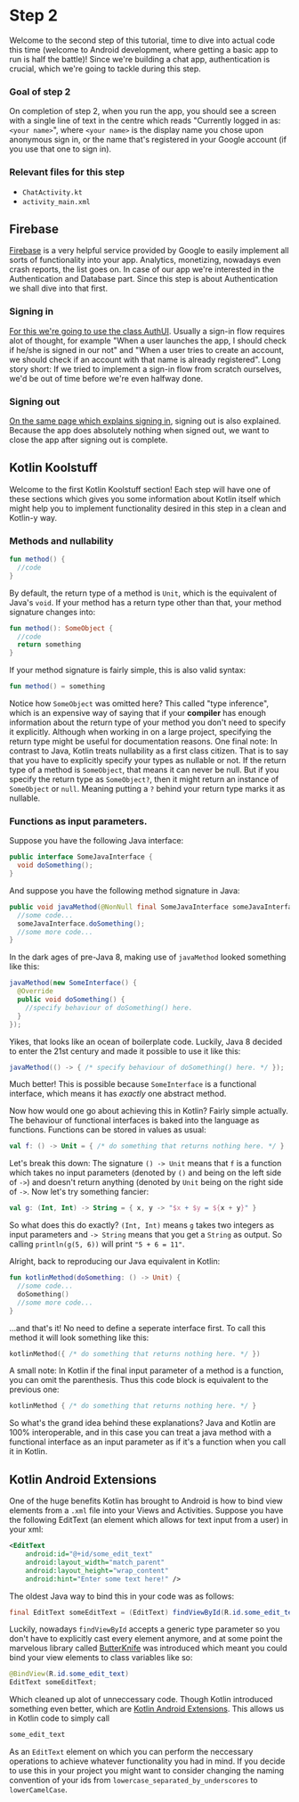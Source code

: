 # Step 2

Welcome to the second step of this tutorial, time to dive into actual code this time (welcome to Android development, where getting a basic app to run is half the battle)! Since we're building a chat app, authentication is crucial, which we're going to tackle during this step. 

### Goal of step 2

On completion of step 2, when you run the app, you should see a screen with a single line of text in the centre which reads "Currently logged in as: `<your name>`", where `<your name>` is the display name you chose upon anonymous sign in, or the name that's registered in your Google account (if you use that one to sign in).

### Relevant files for this step
* `ChatActivity.kt`
* `activity_main.xml`

## Firebase

[Firebase](https://firebase.google.com/) is a very helpful service provided by Google to easily implement all sorts of functionality into your app. Analytics, monetizing, nowadays even crash reports, the list goes on. In case of our app we're interested in the Authentication and Database part. Since this step is about Authentication we shall dive into that first.

### Signing in
[For this we're going to use the class AuthUI](https://firebase.google.com/docs/auth/android/firebaseui#signin). Usually a sign-in flow requires alot of thought, for example "When a user launches the app, I should check if he/she is signed in our not" and "When a user tries to create an account, we should check if an account with that name is already registered". Long story short: If we tried to implement a sign-in flow from scratch ourselves, we'd be out of time before we're even halfway done.

### Signing out

[On the same page which explains signing in](https://firebase.google.com/docs/auth/android/firebaseui#signout), signing out is also explained. Because the app does absolutely nothing when signed out, we want to close the app after signing out is complete.

## Kotlin Koolstuff

Welcome to the first Kotlin Koolstuff section! Each step will have one of these sections which gives you some information about Kotlin itself which might help you to implement functionality desired in this step in a clean and Kotlin-y way.

### Methods and nullability 
```kotlin
fun method() {
  //code
}
```
By default, the return type of a method is `Unit`, which is the equivalent of Java's `void`. If your method has a return type other than that, your method signature changes into:
```kotlin
fun method(): SomeObject {
  //code
  return something
}
```
If your method signature is fairly simple, this is also valid syntax:
```kotlin
fun method() = something
```
Notice how `SomeObject` was omitted here? This called "type inference", which is an expensive way of saying that if your **compiler** has enough information about the return type of your method you don't need to specify it explicitly. Although when working in on a large project, specifying the return type might be useful for documentation reasons.
One final note: In contrast to Java, Kotlin treats nullability as a first class citizen. That is to say that you have to explicitly specify your types as nullable or not. If the return type of a method is `SomeObject`, that means it can never be null. But if you specify the return type as `SomeObject?`, then it might return an instance of `SomeObject` or `null`. Meaning putting a `?` behind your return type marks it as nullable.

### Functions as input parameters.

Suppose you have the following Java interface: 
```java
public interface SomeJavaInterface {
  void doSomething();
}
```
And suppose you have the following method signature in Java:
```java
public void javaMethod(@NonNull final SomeJavaInterface someJavaInterface) {
  //some code...
  someJavaInterface.doSomething();
  //some more code...
}
```
In the dark ages of pre-Java 8, making use of `javaMethod` looked something like this:
```java
javaMethod(new SomeInterface() {
  @Override
  public void doSomething() {
    //specify behaviour of doSomething() here.
  }
});
```
Yikes, that looks like an ocean of boilerplate code. Luckily, Java 8 decided to enter the 21st century and made it possible to use it like this:
```java
javaMethod(() -> { /* specify behaviour of doSomething() here. */ });
```
Much better! This is possible because `SomeInterface` is a functional interface, which means it has *exactly* one abstract method. 

Now how would one go about achieving this in Kotlin? Fairly simple actually. The behaviour of functional interfaces is baked into the language as functions. Functions can be stored in values as usual:
```kotlin
val f: () -> Unit = { /* do something that returns nothing here. */ }
```
Let's break this down: The signature `() -> Unit` means that `f` is a function which takes no input parameters (denoted by `()` and being on the left side of `->`) and doesn't return anything (denoted by `Unit` being on the right side of `->`.
Now let's try something fancier:
```kotlin
val g: (Int, Int) -> String = { x, y -> "$x + $y = ${x + y}" }
```
So what does this do exactly? `(Int, Int)` means `g` takes two integers as input parameters and `-> String` means that you get a `String` as output. So calling `println(g(5, 6))` will print `"5 + 6 = 11"`.

Alright, back to reproducing our Java equivalent in Kotlin:
```kotlin
fun kotlinMethod(doSomething: () -> Unit) {
  //some code...
  doSomething()
  //some more code...
}
```
...and that's it! No need to define a seperate interface first. To call this method it will look something like this:
```kotlin
kotlinMethod({ /* do something that returns nothing here. */ })
```
A small note: In Kotlin if the final input parameter of a method is a function, you can omit the parenthesis. Thus this code block is equivalent to the previous one:
```kotlin
kotlinMethod { /* do something that returns nothing here. */ }
```

So what's the grand idea behind these explanations? Java and Kotlin are 100% interoperable, and in this case you can treat a java method with a functional interface as an input parameter as if it's a function when you call it in Kotlin.

## Kotlin Android Extensions
One of the huge benefits Kotlin has brought to Android is how to bind view elements from a `.xml` file into your Views and Activities. Suppose you have the following EditText (an element which allows for text input from a user) in your xml:
```xml
<EditText
    android:id="@+id/some_edit_text"
    android:layout_width="match_parent"
    android:layout_height="wrap_content"
    android:hint="Enter some text here!" />
```
The oldest Java way to bind this in your code was as follows:
```java
final EditText someEditText = (EditText) findViewById(R.id.some_edit_text);
```
Luckily, nowadays `findViewById` accepts a generic type parameter so you don't have to explicitly cast every element anymore, and at some point the marvelous library called [ButterKnife](http://jakewharton.github.io/butterknife/) was introduced which meant you could bind your view elements to class variables like so:
```java
@BindView(R.id.some_edit_text)
EditText someEditText;
```
Which cleaned up alot of unneccessary code. Though Kotlin introduced something even better, which are [Kotlin Android Extensions](https://kotlinlang.org/docs/tutorials/android-plugin.html). This allows us in Kotlin code to simply call
```kotlin
some_edit_text
```
As an `EditText` element on which you can perform the neccessary operations to achieve whatever functionality you had in mind. If you decide to use this in your project you might want to consider changing the naming convention of your ids from `lowercase_separated_by_underscores` to `lowerCamelCase`.
